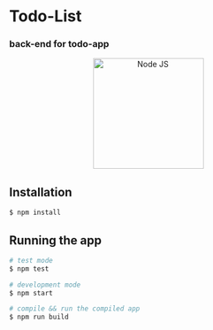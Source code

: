 # Todo-List
### back-end for todo-app
<p align="center">
  <a href="https://www.bq574lk3r.site/" target="blank"><img src="https://upload.wikimedia.org/wikipedia/commons/thumb/d/d9/Node.js_logo.svg/590px-Node.js_logo.svg.png" width="200" alt="Node JS" /></a>
</p>

## Installation

```bash
$ npm install
```

## Running the app

```bash
# test mode
$ npm test

# development mode
$ npm start

# compile && run the compiled app
$ npm run build
```